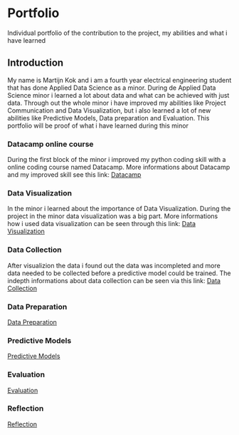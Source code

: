 # Portfolio
Individual portfolio of the contribution to the project, my abilities and what i have learned

## Introduction
My name is Martijn Kok and i am a fourth year electrical engineering student that has done Applied Data Science as a minor. During de Applied Data Science minor i learned a lot about data and what can be achieved with just data. Through out the whole minor i have improved my abilities like Project Communication and Data Visualization, but i also learned a lot of new abilities like Predictive Models, Data preparation and Evaluation. This portfolio will be proof of what i have learned during this minor

### Datacamp online course
During the first block of the minor i improved my python coding skill with a online coding course named Datacamp. More informations about Datacamp and my improved skill see this link: [Datacamp](Datacamp/)

### Data Visualization
In the minor i learned about the importance of Data Visualization. During the project in the minor data visualization was a big part. More informations how i used data visualization can be seen through this link: [Data Visualization](Data_Visualization/)

### Data Collection
After visualizion the data i found out the data was incompleted and more data needed to be collected before a predictive model could be trained. The indepth informations about data collection can be seen via this link: [Data Collection](Data_Collection/)

### Data Preparation
[Data Preparation](Data_Preparation/)

### Predictive Models
[Predictive Models](Predictive_Models/)

### Evaluation
[Evaluation](Evaluation/)

### Reflection
[Reflection](Reflection/)
